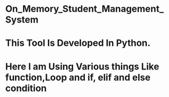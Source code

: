 # On_Memory_Student_Management_System
# This Tool Is Developed In Python.
# Here I am Using Various things Like function,Loop and if, elif and else condition
